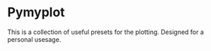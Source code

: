 # Pymyplot

This is a collection of useful presets for the plotting. Designed for a personal usesage.
